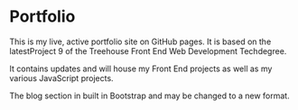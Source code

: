 # Portfolio

This is my live, active portfolio site on GitHub pages.  It is based on the latestProject 9 of the Treehouse Front End Web Development Techdegree.  

It contains updates and will house my Front End projects as well as my various JavaScript projects. 

The blog section in built in Bootstrap and may be changed to a new format. 



